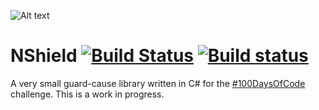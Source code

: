 ![Alt text](shield.png?raw=true "Shield by ProSymbols from the Noun Project")

# NShield [![Build Status](https://travis-ci.org/carlosschults/nshield.svg?branch=master)](https://travis-ci.org/carlosschults/nshield) [![Build status](https://ci.appveyor.com/api/projects/status/np7v1jjq2jicr85e/branch/master?svg=true)](https://ci.appveyor.com/project/carlosschults/nshield/branch/master)

A very small guard-cause library written in C# for the [#100DaysOfCode](https://www.100daysofcode.com/) challenge. This is a work in progress.
